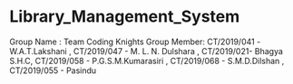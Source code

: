 # Library_Management_System

Group Name : Team Coding Knights
Group Member:
        CT/2019/041 -W.A.T.Lakshani ,
        CT/2019/047 - M. L. N. Dulshara , 
        CT/2019/021- Bhagya S.H.C, 
        CT/2019/058 - P.G.S.M.Kumarasiri , 
        CT/2019/068 - S.M.D.Dilshan , 
        CT/2019/055 - Pasindu 
